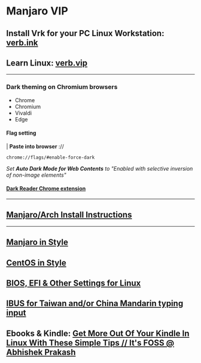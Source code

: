 # Manjaro VIP

## Install Vrk for your PC Linux Workstation: [verb.ink](http://verb.ink)

## Learn Linux: [verb.vip](https://github.com/inkVerb/VIP)

___
### Dark theming on Chromium browsers

- Chrome
- Chromium
- Vivaldi
- Edge

#### Flag setting

| **Paste into browser** ://

```console
chrome://flags/#enable-force-dark
```

*Set **Auto Dark Mode for Web Contents** to "Enabled with selective inversion of non-image elements"*

#### [Dark Reader Chrome extension](https://chrome.google.com/webstore/detail/dark-reader/eimadpbcbfnmbkopoojfekhnkhdbieeh)

___
## [Manjaro/Arch Install Instructions](https://github.com/inkVerb/Mi/blob/master/Arch.md)
___
## [Manjaro in Style](https://github.com/inkVerb/Mi/blob/master/Manjaro-in-Style.md)
## [CentOS in Style](https://github.com/inkVerb/Mi/blob/main/CentOS-in-Style.md)
## [BIOS, EFI & Other Settings for Linux](https://github.com/inkVerb/Mi/blob/master/install-BIOS-UEFI.md)
## [IBUS for Taiwan and/or China Mandarin typing input](https://github.com/inkVerb/Mi/blob/master/ibus_zh_TW.md)
## Ebooks & Kindle: [Get More Out Of Your Kindle In Linux With These Simple Tips // It's FOSS @ Abhishek Prakash ](https://itsfoss.com/kindle-linux-tips/)
